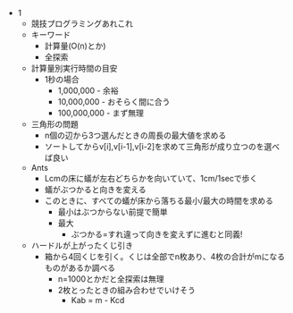 * 1
  * 競技プログラミングあれこれ
  * キーワード
    * 計算量(O(n)とか)
    * 全探索
  * 計算量別実行時間の目安
    * 1秒の場合
      *   1,000,000 - 余裕
      *  10,000,000 - おそらく間に合う
      * 100,000,000 - まず無理
  * 三角形の問題
    * n個の辺から3つ選んだときの周長の最大値を求める
    * ソートしてからv[i],v[i-1],v[i-2]を求めて三角形が成り立つのを選べば良い
  * Ants
    * Lcmの床に蟻が左右どちらかを向いていて、1cm/1secで歩く
    * 蟻がぶつかると向きを変える
    * このときに、すべての蟻が床から落ちる最小/最大の時間を求める
      * 最小はぶつからない前提で簡単
      * 最大
        * ぶつかる=すれ違って向きを変えずに進むと同義!
  * ハードルが上がったくじ引き
    * 箱から4回くじを引く。くじは全部でn枚あり、4枚の合計がmになるものがあるか調べる
      * n=1000とかだと全探索は無理
      * 2枚とったときの組み合わせでいけそう
        * Kab = m - Kcd